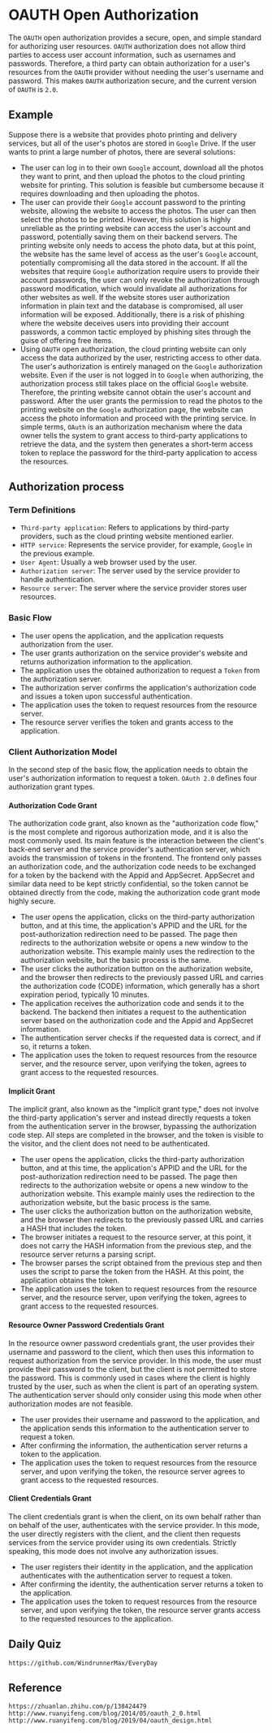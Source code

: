 # OAUTH Open Authorization

The `OAUTH` open authorization provides a secure, open, and simple standard for authorizing user resources. `OAUTH` authorization does not allow third parties to access user account information, such as usernames and passwords. Therefore, a third party can obtain authorization for a user's resources from the `OAUTH` provider without needing the user's username and password. This makes `OAUTH` authorization secure, and the current version of `OAUTH` is `2.0`.

## Example
Suppose there is a website that provides photo printing and delivery services, but all of the user's photos are stored in `Google` Drive. If the user wants to print a large number of photos, there are several solutions:
* The user can log in to their own `Google` account, download all the photos they want to print, and then upload the photos to the cloud printing website for printing. This solution is feasible but cumbersome because it requires downloading and then uploading the photos.
* The user can provide their `Google` account password to the printing website, allowing the website to access the photos. The user can then select the photos to be printed. However, this solution is highly unreliable as the printing website can access the user's account and password, potentially saving them on their backend servers. The printing website only needs to access the photo data, but at this point, the website has the same level of access as the user's `Google` account, potentially compromising all the data stored in the account. If all the websites that require `Google` authorization require users to provide their account passwords, the user can only revoke the authorization through password modification, which would invalidate all authorizations for other websites as well. If the website stores user authorization information in plain text and the database is compromised, all user information will be exposed. Additionally, there is a risk of phishing where the website deceives users into providing their account passwords, a common tactic employed by phishing sites through the guise of offering free items.
* Using `OAUTH` open authorization, the cloud printing website can only access the data authorized by the user, restricting access to other data. The user's authorization is entirely managed on the `Google` authorization website. Even if the user is not logged in to `Google` when authorizing, the authorization process still takes place on the official `Google` website. Therefore, the printing website cannot obtain the user's account and password. After the user grants the permission to read the photos to the printing website on the `Google` authorization page, the website can access the photo information and proceed with the printing service. In simple terms, `OAuth` is an authorization mechanism where the data owner tells the system to grant access to third-party applications to retrieve the data, and the system then generates a short-term access token to replace the password for the third-party application to access the resources.

## Authorization process

### Term Definitions
* `Third-party application`: Refers to applications by third-party providers, such as the cloud printing website mentioned earlier.
* `HTTP service`: Represents the service provider, for example, `Google` in the previous example.
* `User Agent`: Usually a web browser used by the user.
* `Authorization server`: The server used by the service provider to handle authentication.
* `Resource server`: The server where the service provider stores user resources.

### Basic Flow
* The user opens the application, and the application requests authorization from the user.
* The user grants authorization on the service provider's website and returns authorization information to the application.
* The application uses the obtained authorization to request a `Token` from the authorization server.
* The authorization server confirms the application's authorization code and issues a token upon successful authentication.
* The application uses the token to request resources from the resource server.
* The resource server verifies the token and grants access to the application.

### Client Authorization Model
In the second step of the basic flow, the application needs to obtain the user's authorization information to request a token. `OAuth 2.0` defines four authorization grant types.

#### Authorization Code Grant
The authorization code grant, also known as the "authorization code flow," is the most complete and rigorous authorization mode, and it is also the most commonly used. Its main feature is the interaction between the client's back-end server and the service provider's authentication server, which avoids the transmission of tokens in the frontend. The frontend only passes an authorization code, and the authorization code needs to be exchanged for a token by the backend with the Appid and AppSecret. AppSecret and similar data need to be kept strictly confidential, so the token cannot be obtained directly from the code, making the authorization code grant mode highly secure.

- The user opens the application, clicks on the third-party authorization button, and at this time, the application's APPID and the URL for the post-authorization redirection need to be passed. The page then redirects to the authorization website or opens a new window to the authorization website. This example mainly uses the redirection to the authorization website, but the basic process is the same.
- The user clicks the authorization button on the authorization website, and the browser then redirects to the previously passed URL and carries the authorization code (CODE) information, which generally has a short expiration period, typically 10 minutes.
- The application receives the authorization code and sends it to the backend. The backend then initiates a request to the authentication server based on the authorization code and the Appid and AppSecret information.
- The authentication server checks if the requested data is correct, and if so, it returns a token.
- The application uses the token to request resources from the resource server, and the resource server, upon verifying the token, agrees to grant access to the requested resources.

#### Implicit Grant
The implicit grant, also known as the "implicit grant type," does not involve the third-party application's server and instead directly requests a token from the authentication server in the browser, bypassing the authorization code step. All steps are completed in the browser, and the token is visible to the visitor, and the client does not need to be authenticated.

- The user opens the application, clicks the third-party authorization button, and at this time, the application's APPID and the URL for the post-authorization redirection need to be passed. The page then redirects to the authorization website or opens a new window to the authorization website. This example mainly uses the redirection to the authorization website, but the basic process is the same.
- The user clicks the authorization button on the authorization website, and the browser then redirects to the previously passed URL and carries a HASH that includes the token.
- The browser initiates a request to the resource server, at this point, it does not carry the HASH information from the previous step, and the resource server returns a parsing script.
- The browser parses the script obtained from the previous step and then uses the script to parse the token from the HASH. At this point, the application obtains the token.
- The application uses the token to request resources from the resource server, and the resource server, upon verifying the token, agrees to grant access to the requested resources.

#### Resource Owner Password Credentials Grant
In the resource owner password credentials grant, the user provides their username and password to the client, which then uses this information to request authorization from the service provider. In this mode, the user must provide their password to the client, but the client is not permitted to store the password. This is commonly used in cases where the client is highly trusted by the user, such as when the client is part of an operating system. The authentication server should only consider using this mode when other authorization modes are not feasible.

- The user provides their username and password to the application, and the application sends this information to the authentication server to request a token.
- After confirming the information, the authentication server returns a token to the application.
- The application uses the token to request resources from the resource server, and upon verifying the token, the resource server agrees to grant access to the requested resources.

#### Client Credentials Grant
The client credentials grant is when the client, on its own behalf rather than on behalf of the user, authenticates with the service provider. In this mode, the user directly registers with the client, and the client then requests services from the service provider using its own credentials. Strictly speaking, this mode does not involve any authorization issues.

- The user registers their identity in the application, and the application authenticates with the authentication server to request a token.
- After confirming the identity, the authentication server returns a token to the application.
- The application uses the token to request resources from the resource server, and upon verifying the token, the resource server grants access to the requested resources to the application.

## Daily Quiz

```
https://github.com/WindrunnerMax/EveryDay
```

## Reference

```
https://zhuanlan.zhihu.com/p/138424479
http://www.ruanyifeng.com/blog/2014/05/oauth_2_0.html
http://www.ruanyifeng.com/blog/2019/04/oauth_design.html
```